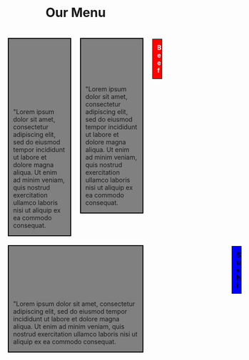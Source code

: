 <html>
<head> 
	<meta charset="UTF-8">
	<meta name="viewport" content="width=device-width, initial-scale=1">
		<title> Responsive Layout </title>
	<style> 
		* {
			box-sizing: border-box;
			margin-left: auto;
			margin-right: auto;
		}
		h1 {
			margin-bottom: 30px;
			margin-top: 30px;
			text-align: center;
		}
		p {
			padding: 0px 10px 0px 10px;
		}
		.row {
			width: 100%;
		}
		@media(min-width: 992px) {
			.col-lg-4, .col-lg-8, .col-lg-12
			{
				float: left;
			}    
			.col-lg-4 {
				width: 33.33%;
			}
			.col-lg-8 {
				width: 66.66%;
			}
			.col-lg-12 {
				width: 100%;
			}
			.chicken {
				text-align: center;
				font-weight: bold;
				color: black;
				background-color: pink;
				border: 1px solid black;
				padding: 10px 10px 10px 10px;
				margin: 0px 0px 0px 300px;
			}
			.beef {
				text-align: center;
				font-weight: bold;
				color: white;
				background-color: red;
				border: 1px solid black;
				padding: 10px 10px 10px 10px;
				margin: 0px 0px 0px 300px;
			}
			.sushi {
				text-align: center;
				font-weight: bold;
				color: black;
				background-color: blue;
				border: 1px solid black;
				padding: 10px 10px 10px 10px;
				margin: 0px 0px 0px 300px;
			}
			#box {
				background-color: grey;
				border: 2px solid black;
				margin: 10px 10px 10px 10px;
			}
			.space {
				margin: 20px 40px 20px 40px;
			}
		}
		@media(min-width: 768px) and (max-width: 991px) {
			.col-md-4, .col-md-8, .col-md-12
			{
				float: left;
			}  
			.col-md-4 {
				width: 50%;
			}
			.col-md-8 {
				width: 50%;
			}
			.col-md-12{
				width: 100%;
			}
			.chicken {
				text-align: center;
				font-weight: bold;
				color: black;
				background-color: pink;
				border: 1px solid black;
				padding: 10px 10px 10px 10px;
				margin: 0px 0px 0px 160px;
			}
			.beef {
				text-align: center;
				font-weight: bold;				
				color: white;
				background-color: red;
				border: 1px solid black;
				padding: 10px 10px 10px 10px;
				margin: 0px 0px 0px 160px;
			}
			.sushi {
				text-align: center;
				font-weight: bold;
				color: black;
				background-color: blue;
				border: 1px solid black;
				padding: 10px 10px 10px 10px;
				margin: 0px 0px 0px 500px;
			}
			#box {
					background-color: grey;
					border: 2px solid black;
					margin: 10px 10px 10px 10px;
				}
			.space {
				margin: 20px 40px 20px 40px;
				}
		}
		@media(max-width: 767px) {
			.col-sd-4, .col-sd-8, .col-sd-12
			{
				float: left;
			}
			.col-sd-4 {
				width: 100%;
			}
			.col-sd-8 {
				width: 100%;
			}
			.col-sd-12 {
				width: 100%;
			}
			.chicken {
				text-align: center;
				font-weight: bold;
				color: black;
				background-color: pink;
				border: 1px solid black;
				padding: 10px 10px 10px 10px;
				margin: 0px 0px 0px 150px;
			}
			.beef {
				text-align: center;
				font-weight: bold;
				color: white;
				background-color: red;
				border: 1px solid black;
				padding: 10px 10px 10px 10px;
				margin: 0px 0px 0px 150px;
			}
			.sushi {
				text-align: center;
				font-weight: bold;
				color: black;
				background-color: blue;
				border: 1px solid black;
				padding: 10px 10px 10px 10px;
				margin: 0px 0px 0px 150px;
			}
			#box {
				background-color: grey;
				border: 2px solid black;
				margin: 10px 10px 10px 10px;
			}
			.space {
				margin: 20px 40px 20px 40px;
			}
		}
	</style> 
</head>
<body>
	<h1> Our Menu </h1>
	<div class="row">
	<div class="space">
		<div class="col-lg-4 col-md-8 col-sd-12">
			<div id="box">
			<p class="chicken"> Chicken </p>
				<p> "Lorem ipsum dolor sit amet, consectetur adipiscing elit, sed do eiusmod tempor incididunt ut labore et dolore magna aliqua. Ut enim ad minim veniam, quis nostrud exercitation ullamco laboris nisi ut aliquip ex ea commodo consequat. </p>
			</div>
		</div> 
		<div class="col-lg-4 col-md-8 col-sd-12">
			<div id="box">
			<p class="beef"> Beef </p>
				<p> "Lorem ipsum dolor sit amet, consectetur adipiscing elit, sed do eiusmod tempor incididunt ut labore et dolore magna aliqua. Ut enim ad minim veniam, quis nostrud exercitation ullamco laboris nisi ut aliquip ex ea commodo consequat. </p>
			</div>
		</div>
		<div class="col-lg-4 col-md-12 col-sd-12">
			<div id="box">
			<p class="sushi"> Sushi </p>
				<p> "Lorem ipsum dolor sit amet, consectetur adipiscing elit, sed do eiusmod tempor incididunt ut labore et dolore magna aliqua. Ut enim ad minim veniam, quis nostrud exercitation ullamco laboris nisi ut aliquip ex ea commodo consequat. </p>
			</div>
		</div> 
	</div>
	</div>
</body>
</html>
